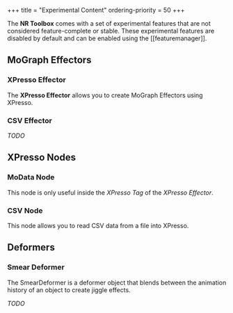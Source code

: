 +++
title = "Experimental Content"
ordering-priority = 50
+++

The **NR Toolbox** comes with a set of experimental features that are
not considered feature-complete or stable. These experimental features are
disabled by default and can be enabled using the [[featuremanager]].

## MoGraph Effectors

### XPresso Effector

The **XPresso Effector** allows you to create MoGraph Effectors using XPresso.

### CSV Effector

*TODO*

## XPresso Nodes

### MoData Node

This node is only useful inside the *XPresso Tag* of the *XPresso Effector*.

### CSV Node

This node allows you to read CSV data from a file into XPresso.

## Deformers

### Smear Deformer

The SmearDeformer is a deformer object that blends between the animation
history of an object to create jiggle effects.

*TODO*
